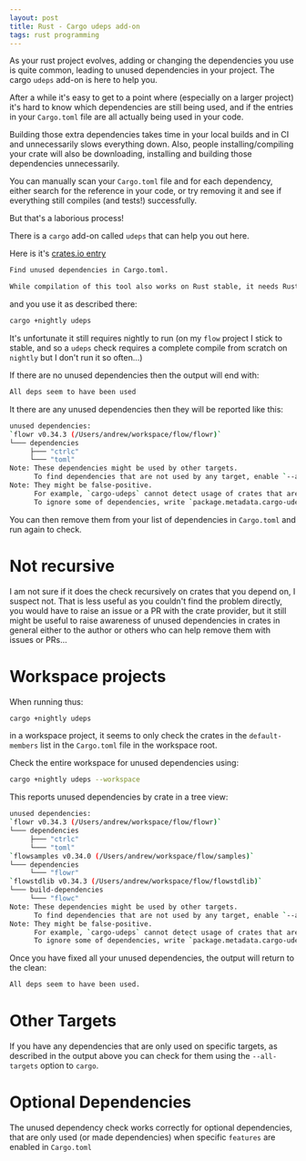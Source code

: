 ```yaml
---
layout: post
title: Rust - Cargo udeps add-on
tags: rust programming
---
```

As your rust project evolves, adding or changing the dependencies you use is quite common, leading to unused 
dependencies in your project. The cargo `udeps` add-on is here to help you.

After a while it's easy to get to a point where (especially on a larger project) it's hard to know 
which dependencies are still being used, and if the entries in your `Cargo.toml` file are all actually
being used in your code.

Building those extra dependencies takes time in your local builds and in CI and unnecessarily slows everything
down. Also, people installing/compiling your crate will also be downloading, installing and building those
dependencies unnecessarily.

You can manually scan your `Cargo.toml` file and for each dependency, either search for the reference in your code, 
or try removing it and see if everything still compiles (and tests!) successfully. 

But that's a laborious process!

There is a `cargo` add-on called `udeps` that can help you out here.

Here is it's [crates.io entry](https://crates.io/crates/cargo-udeps)
```bash
Find unused dependencies in Cargo.toml.

While compilation of this tool also works on Rust stable, it needs Rust nightly to actually run.
```

and you use it as described there:
```bash
cargo +nightly udeps
```

It's unfortunate it still requires nightly to run (on my `flow` project I stick to stable, and so a `udeps`
check requires a complete compile from scratch on `nightly` but I don't run it so often...)

If there are no unused dependencies then the output will end with:
```bash
All deps seem to have been used
```

It there are any unused dependencies then they will be reported like this:
```bash
unused dependencies:
`flowr v0.34.3 (/Users/andrew/workspace/flow/flowr)`
└─── dependencies
     ├─── "ctrlc"
     └─── "toml"
Note: These dependencies might be used by other targets.
      To find dependencies that are not used by any target, enable `--all-targets`.
Note: They might be false-positive.
      For example, `cargo-udeps` cannot detect usage of crates that are only used in doc-tests.
      To ignore some of dependencies, write `package.metadata.cargo-udeps.ignore` in Cargo.toml.
```

You can then remove them from your list of dependencies in `Cargo.toml` and run again to check. 

Not recursive
==
I am not sure if it does the check recursively on crates that you depend on, I suspect 
not. That is less useful as you couldn't find the problem directly, you would have to raise an issue or a PR with 
the crate provider, but it still might be useful to raise awareness of unused dependencies in crates in general
either to the author or others who can help remove them with issues or PRs...


Workspace projects
==
When running thus:
```bash
cargo +nightly udeps 
```

in a workspace project, it seems to only check the crates in the `default-members` list in the `Cargo.toml` file
in the workspace root.

Check the entire workspace for unused dependencies using:
```bash
cargo +nightly udeps --workspace
```

This reports unused dependencies by crate in a tree view:
```bash
unused dependencies:
`flowr v0.34.3 (/Users/andrew/workspace/flow/flowr)`
└─── dependencies
     ├─── "ctrlc"
     └─── "toml"
`flowsamples v0.34.0 (/Users/andrew/workspace/flow/samples)`
└─── dependencies
     └─── "flowr"
`flowstdlib v0.34.3 (/Users/andrew/workspace/flow/flowstdlib)`
└─── build-dependencies
     └─── "flowc"
Note: These dependencies might be used by other targets.
      To find dependencies that are not used by any target, enable `--all-targets`.
Note: They might be false-positive.
      For example, `cargo-udeps` cannot detect usage of crates that are only used in doc-tests.
      To ignore some of dependencies, write `package.metadata.cargo-udeps.ignore` in Cargo.toml.
```

Once you have fixed all your unused dependencies, the output will return to the clean:
````bash
All deps seem to have been used.
````

Other Targets
==
If you have any dependencies that are only used on specific targets, as described in the output above
you can check for them using the `--all-targets` option to `cargo`.

Optional Dependencies
==
The unused dependency check works correctly for optional dependencies, that are only used (or made dependencies)
when specific `features` are enabled in `Cargo.toml`